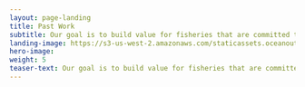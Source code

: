 ```yaml
---
layout: page-landing
title: Past Work
subtitle: Our goal is to build value for fisheries that are committed to fishery improvement.
landing-image: https://s3-us-west-2.amazonaws.com/staticassets.oceanoutcomes.org/rollover+images/past-initiatives-hover.jpg
hero-image:
weight: 5
teaser-text: Our goal is to build value for fisheries that are committed to fishery improvement. Recent efforts include the Salmon FIP Partnership, Independent Observer programs, and the Salmon FIP Tracker webtool.
---
```

